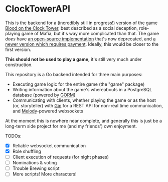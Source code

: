 # ClockTowerAPI

This is the backend for a (incredibly still in progress!) version of the game [Blood on the Clock Tower](https://bloodontheclocktower.com/), best described as a social deception, role-playing game of Mafia, but it's way more complicated than that. The game *does* have [an open-source implementation](https://clocktower.online/) that's now deprecated, and [a newer version which requires payment](https://online.bloodontheclocktower.com). Ideally, this would be closer to the first version.

**This should not be used to play a game,** it's still very much under construction.

This repository is a Go backend intended for three main purposes:
- Executing game logic for the entire game (the "game" package)
- Writing information about the game's whereabouts in a PostgreSQL database (powered by [GORM](https://gorm.io/))
- Communicating with clients, whether playing the game or as the host (or, storyteller) with [Gin](https://gin-gonic.com/) for a REST API for non-real time communication, and [Melody](https://github.com/olahol/melody)-powered websockets

At the moment this is nowhere near complete, and generally this is just be a long-term side project for me (and my friends') own enjoyment.

TODOs:
- [x] Reliable websocket communication
- [x] Role shuffling
- [ ] Client execution of requests (for night phases)
- [ ] Nominations & voting
- [ ] Trouble Brewing script
- [ ] More scripts! More characters!